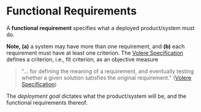 <br>

# Functional Requirements

A **functional requirement** specifies what a deployed product/system must do.

**Note, (a)** a system may have more than one requirement, and **(b)** each requirement must have at least one criterion.  The [Volere Specification](https://homepages.laas.fr/kader/Robertson.pdf) defines a criterion, i.e., fit criterion, as an objective measure

> "… for defining the meaning of a requirement, and eventually testing whether a given solution satisfies the original requirement." ([Volere Specification](https://homepages.laas.fr/kader/Robertson.pdf))

The *deployment goal* dictates what the product/system will be, and the functional requirements thereof.

<br>
<br>

<br>
<br>

<br>
<br>

<br>
<br>
